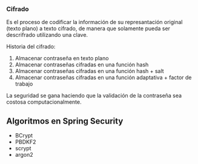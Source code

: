 
### Cifrado

Es el proceso de codificar la información de su represantación original (texto plano)
a texto cifrado, de manera que solamente pueda ser descrifrado utilizando una clave.

Historia del cifrado:

1. Almacenar contraseña en texto plano
2. Almacenar contraseñas cifradas en una función hash
3. Almacenar contraseñas cifradas en una función hash + salt
4. Almacenar contraseñas cifradas en una función adaptativa + factor de trabajo

La seguridad se gana haciendo que la validación de la contraseña sea costosa computacionalmente.

## Algoritmos en Spring Security

* BCrypt
* PBDKF2
* scrypt
* argon2

